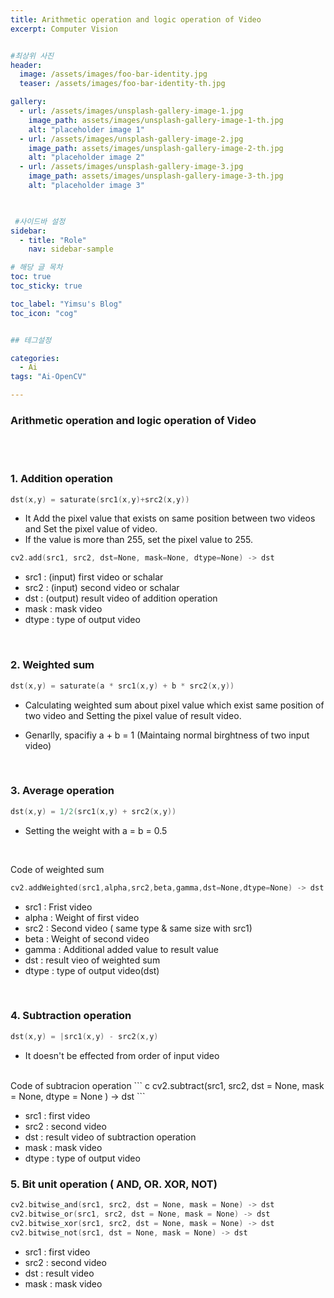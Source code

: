 ```yaml
---
title: Arithmetic operation and logic operation of Video
excerpt: Computer Vision


#최상위 사진
header:
  image: /assets/images/foo-bar-identity.jpg
  teaser: /assets/images/foo-bar-identity-th.jpg

gallery:
  - url: /assets/images/unsplash-gallery-image-1.jpg
    image_path: assets/images/unsplash-gallery-image-1-th.jpg
    alt: "placeholder image 1"
  - url: /assets/images/unsplash-gallery-image-2.jpg
    image_path: assets/images/unsplash-gallery-image-2-th.jpg
    alt: "placeholder image 2"
  - url: /assets/images/unsplash-gallery-image-3.jpg
    image_path: assets/images/unsplash-gallery-image-3-th.jpg
    alt: "placeholder image 3"
    


 #사이드바 설정 
sidebar:
  - title: "Role"
    nav: sidebar-sample

# 해당 글 목차
toc: true
toc_sticky: true

toc_label: "Yimsu's Blog"
toc_icon: "cog"


## 테그설정

categories:
  - Ai
tags: "Ai-OpenCV"

---
```


### Arithmetic operation and logic operation of Video

<br/>
<br/>

### 1. Addition operation

``` c
dst(x,y) = saturate(src1(x,y)+src2(x,y))
```
- It Add the pixel value that exists on same position between two videos and Set the pixel value of video.
- If the value is more than 255, set the pixel value to 255.

``` c
cv2.add(src1, src2, dst=None, mask=None, dtype=None) -> dst
```

- src1 : (input) first video or schalar
- src2 : (input) second video or schalar
- dst : (output) result video of addition operation
- mask : mask video
- dtype : type of output video 


<br/>

### 2. Weighted sum

``` c
dst(x,y) = saturate(a * src1(x,y) + b * src2(x,y))
```
- Calculating weighted sum about pixel value which exist same position of two video and Setting the pixel value of result video.

- Genarlly, spacifiy a + b = 1  (Maintaing normal birghtness of two input video)

<br/>

### 3. Average operation

``` c
dst(x,y) = 1/2(src1(x,y) + src2(x,y))
```

- Setting the weight with a = b = 0.5

<br/>

Code of weighted sum 
``` c
cv2.addWeighted(src1,alpha,src2,beta,gamma,dst=None,dtype=None) -> dst
```

- src1 : Frist video
- alpha : Weight of first video
- src2 : Second video ( same type & same size with src1)
- beta : Weight of second video
- gamma : Additional added value to result value 
- dst : result vieo of weighted sum
- dtype : type of output video(dst)

<br/>

### 4. Subtraction operation
``` c
dst(x,y) = |src1(x,y) - src2(x,y)
```
- It doesn't be effected from order of input video

<br/>
Code of subtracion operation
``` c
cv2.subtract(src1, src2, dst = None, mask = None, dtype = None ) -> dst
```

- src1 : first video
- src2 : second video
- dst : result video of subtraction operation
- mask : mask video
- dtype : type of output video

### 5. Bit unit operation ( AND, OR. XOR, NOT)

``` c
cv2.bitwise_and(src1, src2, dst = None, mask = None) -> dst
cv2.bitwise_or(src1, src2, dst = None, mask = None) -> dst
cv2.bitwise_xor(src1, src2, dst = None, mask = None) -> dst
cv2.bitwise_not(src1, dst = None, mask = None) -> dst

```

- src1 : first video
- src2 : second video
- dst : result video 
- mask : mask video

